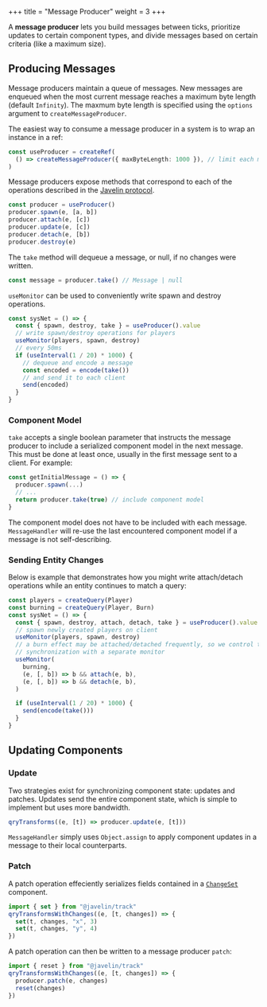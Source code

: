+++
title = "Message Producer"
weight = 3
+++

A **message producer** lets you build messages between ticks, prioritize updates to certain component types, and divide messages based on certain criteria (like a maximum size).

## Producing Messages

Message producers maintain a queue of messages. New messages are enqueued when the most current message reaches a maximum byte length (default `Infinity`). The maxmum byte length is specified using the `options` argument to `createMessageProducer`.

The easiest way to consume a message producer in a system is to wrap an instance in a ref:

```ts
const useProducer = createRef(
  () => createMessageProducer({ maxByteLength: 1000 }), // limit each message to 1kb
)
```

Message producers expose methods that correspond to each of the operations described in the [Javelin protocol](./networking/../protocol.md).

```ts
const producer = useProducer()
producer.spawn(e, [a, b])
producer.attach(e, [c])
producer.update(e, [c])
producer.detach(e, [b])
producer.destroy(e)
```

The `take` method will dequeue a message, or null, if no changes were written.

```ts
const message = producer.take() // Message | null
```

`useMonitor` can be used to conveniently write spawn and destroy operations.

```ts
const sysNet = () => {
  const { spawn, destroy, take } = useProducer().value
  // write spawn/destroy operations for players
  useMonitor(players, spawn, destroy)
  // every 50ms
  if (useInterval(1 / 20) * 1000) {
    // dequeue and encode a message
    const encoded = encode(take())
    // and send it to each client
    send(encoded)
  }
}
```

### Component Model

`take` accepts a single boolean parameter that instructs the message producer to include a serialized component model in the next message. This must be done at least once, usually in the first message sent to a client. For example:

```ts
const getInitialMessage = () => {
  producer.spawn(...)
  // ...
  return producer.take(true) // include component model
}
```

The component model does not have to be included with each message. `MessageHandler` will re-use the last encountered component model if a message is not self-describing.

### Sending Entity Changes

Below is example that demonstrates how you might write attach/detach operations while an entity continues to match a query:

```ts
const players = createQuery(Player)
const burning = createQuery(Player, Burn)
const sysNet = () => {
  const { spawn, destroy, attach, detach, take } = useProducer().value
  // spawn newly created players on client
  useMonitor(players, spawn, destroy)
  // a burn effect may be attached/detached frequently, so we control the
  // synchronization with a separate monitor
  useMonitor(
    burning,
    (e, [, b]) => b && attach(e, b),
    (e, [, b]) => b && detach(e, b),
  )

  if (useInterval(1 / 20) * 1000) {
    send(encode(take()))
  }
}
```

## Updating Components

### Update

Two strategies exist for synchronizing component state: updates and patches. Updates send the entire component state, which is simple to implement but uses more bandwidth.

```ts
qryTransforms((e, [t]) => producer.update(e, [t]))
```

`MessageHandler` simply uses `Object.assign` to apply component updates in a message to their local counterparts.

### Patch

A patch operation effeciently serializes fields contained in a [`ChangeSet`](./ecs/change-detection.md) component.

```ts
import { set } from "@javelin/track"
qryTransformsWithChanges((e, [t, changes]) => {
  set(t, changes, "x", 3)
  set(t, changes, "y", 4)
})
```

A patch operation can then be written to a message producer `patch`:

```ts
import { reset } from "@javelin/track"
qryTransformsWithChanges((e, [t, changes]) => {
  producer.patch(e, changes)
  reset(changes)
})
```
